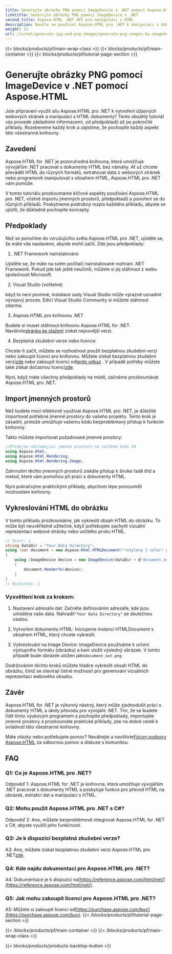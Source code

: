 ```yaml
---
title: Generujte obrázky PNG pomocí ImageDevice v .NET pomocí Aspose.HTML
linktitle: Generujte obrázky PNG pomocí ImageDevice v .NET
second_title: Aspose.HTML .NET API pro manipulaci s HTML
description: Naučte se používat Aspose.HTML pro .NET k manipulaci s dokumenty HTML, převodu HTML na obrázky a další. Výukový program krok za krokem s nejčastějšími dotazy.
weight: 11
url: /cs/net/generate-jpg-and-png-images/generate-png-images-by-imagedevice/
---
```


{{< blocks/products/pf/main-wrap-class >}}
{{< blocks/products/pf/main-container >}}
{{< blocks/products/pf/tutorial-page-section >}}

# Generujte obrázky PNG pomocí ImageDevice v .NET pomocí Aspose.HTML


Jste připraveni využít sílu Aspose.HTML pro .NET k vytvoření úžasných webových stránek a manipulaci s HTML dokumenty? Tento obsáhlý tutoriál vás provede základními informacemi, od předpokladů až po pokročilé příklady. Rozebereme každý krok a zajistíme, že pochopíte každý aspekt této všestranné knihovny.

## Zavedení

Aspose.HTML for .NET je pozoruhodná knihovna, která umožňuje vývojářům .NET pracovat s dokumenty HTML bez námahy. Ať už chcete převádět HTML do různých formátů, extrahovat data z webových stránek nebo programově manipulovat s obsahem HTML, Aspose.HTML pro .NET vám pomůže.

V tomto tutoriálu prozkoumáme klíčové aspekty používání Aspose.HTML pro .NET, včetně importu jmenných prostorů, předpokladů a ponoření se do různých příkladů. Poskytneme podrobný rozpis každého příkladu, abyste se ujistili, že důkladně pochopíte koncepty.

## Předpoklady

Než se ponoříme do vzrušujícího světa Aspose.HTML pro .NET, ujistěte se, že máte vše nastaveno, abyste mohli začít. Zde jsou předpoklady:

1. .NET Framework nainstalováno

Ujistěte se, že máte na svém počítači nainstalované rozhraní .NET Framework. Pokud jste tak ještě neučinili, můžete si jej stáhnout z webu společnosti Microsoft.

2. Visual Studio (volitelné)

když to není povinné, instalace sady Visual Studio může výrazně usnadnit vývojový proces. Edici Visual Studio Community si můžete stáhnout zdarma.

3. Aspose.HTML pro knihovnu .NET

 Budete si muset stáhnout knihovnu Aspose.HTML for .NET. Navštivte[stránka ke stažení](https://releases.aspose.com/html/net/) získat nejnovější verzi.

4. Bezplatná zkušební verze nebo licence

 Chcete-li začít, můžete se rozhodnout použít bezplatnou zkušební verzi nebo zakoupit licenci pro knihovnu. Můžete získat bezplatnou zkušební verzi[zde](https://releases.aspose.com/) nebo zakoupit licenci od[tento odkaz](https://purchase.aspose.com/buy) . V případě potřeby můžete také získat dočasnou licenci[zde](https://purchase.aspose.com/temporary-license/).

Nyní, když máte všechny předpoklady na místě, začněme prozkoumávat Aspose.HTML pro .NET.

## Import jmenných prostorů

Než budete moci efektivně využívat Aspose.HTML pro .NET, je důležité importovat potřebné jmenné prostory do vašeho projektu. Tento krok je zásadní, protože umožňuje vašemu kódu bezproblémový přístup k funkcím knihovny.

Takto můžete importovat požadované jmenné prostory:

```csharp
//Přidejte následující jmenné prostory na začátek kódu C#
using Aspose.Html;
using Aspose.Html.Rendering;
using Aspose.Html.Rendering.Image;
```

Zahrnutím těchto jmenných prostorů získáte přístup k široké řadě tříd a metod, které vám pomohou při práci s dokumenty HTML.

Nyní pokračujme praktickými příklady, abychom lépe porozuměli možnostem knihovny.

## Vykreslování HTML do obrázku

V tomto příkladu prozkoumáme, jak vykreslit obsah HTML do obrázku. To může být neuvěřitelně užitečné, když potřebujete zachytit vizuální reprezentaci webové stránky nebo určitého prvku HTML.

```csharp
// Start: 1
string dataDir = "Your Data Directory";
using (var document = new Aspose.Html.HTMLDocument("<style>p { color: green; }</style><p>my first paragraph</p>", @"c:\work\"))
{
    using (ImageDevice device = new ImageDevice(dataDir + @"document_out.png"))
    {
        document.RenderTo(device);
    }
}
// Rozšíření: 1
```

### Vysvětlení krok za krokem:

1.  Nastavení adresáře dat: Začněte definováním adresáře, kde jsou umístěna vaše data. Nahradit`"Your Data Directory"` se skutečnou cestou.

2. Vytvoření dokumentu HTML: Iniciujeme instanci HTMLDocument s obsahem HTML, který chcete vykreslit.

3.  Vykreslování na Image Device: ImageDevice používáme k určení výstupního formátu (obrázku) a kam uložit výsledný obrázek. V tomto případě bude obrázek uložen jako`document_out.png`.

Dodržováním těchto kroků můžete hladce vykreslit obsah HTML do obrázku, čímž se otevírají četné možnosti pro generování vizuálních reprezentací webového obsahu.

## Závěr

Aspose.HTML for .NET je výkonný nástroj, který může zjednodušit práci s dokumenty HTML a úkoly převodu pro vývojáře .NET. Tím, že se budete řídit tímto výukovým programem a pochopíte předpoklady, importujete jmenné prostory a prozkoumáte praktické příklady, jste na dobré cestě k ovládnutí této všestranné knihovny.

 Máte otázky nebo potřebujete pomoc? Neváhejte a navštivte[Fórum podpory Aspose.HTML](https://forum.aspose.com/) za odbornou pomoc a diskuse s komunitou.

## FAQ

### Q1: Co je Aspose.HTML pro .NET?

Odpověď 1: Aspose.HTML for .NET je knihovna, která umožňuje vývojářům .NET pracovat s dokumenty HTML a poskytuje funkce pro převod HTML na obrázek, extrakci dat a manipulaci s HTML.

### Q2: Mohu použít Aspose.HTML pro .NET s C#?

Odpověď 2: Ano, můžete bezproblémově integrovat Aspose.HTML for .NET s C#, abyste využili jeho funkčnosti.

### Q3: Je k dispozici bezplatná zkušební verze?

A3: Ano, můžete získat bezplatnou zkušební verzi Aspose.HTML pro .NET[zde](https://releases.aspose.com/).

### Q4: Kde najdu dokumentaci pro Aspose.HTML pro .NET?

 A4: Dokumentace je k dispozici na[https://reference.aspose.com/html/net/](https://reference.aspose.com/html/net/).

### Q5: Jak mohu zakoupit licenci pro Aspose.HTML pro .NET?

 A5: Můžete si zakoupit licenci od[https://purchase.aspose.com/buy](https://purchase.aspose.com/buy).
{{< /blocks/products/pf/tutorial-page-section >}}

{{< /blocks/products/pf/main-container >}}
{{< /blocks/products/pf/main-wrap-class >}}

{{< blocks/products/products-backtop-button >}}
